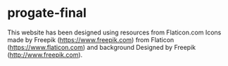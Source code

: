 # progate-final

This website has been designed using resources from Flaticon.com Icons made by Freepik (https://www.freepik.com) from Flaticon (https://www.flaticon.com) and background Designed by Freepik (http://www.freepik.com).
